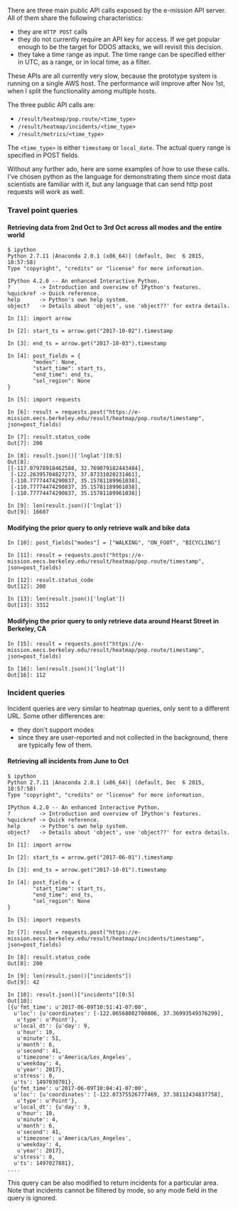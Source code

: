 There are three main public API calls exposed by the e-mission API server. All
of them share the following characteristics:
- they are `HTTP POST` calls
- they do not currently require an API key for access. If we get popular enough
  to be the target for DDOS attacks, we will revisit this decision.
- they take a time range as input. The time range can be specified either in
  UTC, as a range, or in local time, as a filter.

These APIs are all currently very slow, because the prototype system is running
on a single AWS host. The performance will improve after Nov 1st, when I split the
functionality among multiple hosts.

The three public API calls are:
- `/result/heatmap/pop.route/<time_type>`
- `/result/heatmap/incidents/<time_type>`
- `/result/metrics/<time_type>`

The `<time_type>` is either `timestamp` or `local_date`. The actual query range
is specified in POST fields.

Without any further ado, here are some examples of how to use these
calls. I've chosen python as the language for demonstrating them since most
data scientists are familiar with it, but any language that can send http post
requests will work as well.

### Travel point queries ###

#### Retrieving data from 2nd Oct to 3rd Oct across all modes and the entire world ####

```
$ ipython
Python 2.7.11 |Anaconda 2.0.1 (x86_64)| (default, Dec  6 2015, 18:57:58)
Type "copyright", "credits" or "license" for more information.

IPython 4.2.0 -- An enhanced Interactive Python.
?         -> Introduction and overview of IPython's features.
%quickref -> Quick reference.
help      -> Python's own help system.
object?   -> Details about 'object', use 'object??' for extra details.

In [1]: import arrow

In [2]: start_ts = arrow.get("2017-10-02").timestamp

In [3]: end_ts = arrow.get("2017-10-03").timestamp

In [4]: post_fields = {
        "modes": None,
        "start_time": start_ts,
        "end_time": end_ts,
        "sel_region": None
}

In [5]: import requests

In [6]: result = requests.post("https://e-mission.eecs.berkeley.edu/result/heatmap/pop.route/timestamp", json=post_fields)

In [7]: result.status_code
Out[7]: 200

In [8]: result.json()['lnglat'][0:5]
Out[8]:
[[-117.07978918462588, 32.769079182443484],
 [-122.26395704827273, 37.87331020231461],
 [-110.77774474290837, 35.15781189961038],
 [-110.77774474290837, 35.15781189961038],
 [-110.77774474290837, 35.15781189961038]]

In [9]: len(result.json()['lnglat'])
Out[9]: 16607
```

#### Modifying the prior query to only retrieve walk and bike data ####

```
In [10]: post_fields["modes"] = ["WALKING", "ON_FOOT", "BICYCLING"]

In [11]: result = requests.post("https://e-mission.eecs.berkeley.edu/result/heatmap/pop.route/timestamp", json=post_fields)

In [12]: result.status_code
Out[12]: 200

In [13]: len(result.json()['lnglat'])
Out[13]: 3312
```

#### Modifying the prior query to only retrieve data around Hearst Street in Berkeley, CA ####

```
In [15]: result = requests.post("https://e-mission.eecs.berkeley.edu/result/heatmap/pop.route/timestamp", json=post_fields)

In [16]: len(result.json()['lnglat'])
Out[16]: 112
```

### Incident queries ###

Incident queries are very similar to heatmap queries, only sent to a different URL. Some other differences are:
- they don't support modes
- since they are user-reported and not collected in the background, there are
  typically few of them.


#### Retrieving all incidents from June to Oct ####

```
$ ipython
Python 2.7.11 |Anaconda 2.0.1 (x86_64)| (default, Dec  6 2015, 18:57:58)
Type "copyright", "credits" or "license" for more information.

IPython 4.2.0 -- An enhanced Interactive Python.
?         -> Introduction and overview of IPython's features.
%quickref -> Quick reference.
help      -> Python's own help system.
object?   -> Details about 'object', use 'object??' for extra details.

In [1]: import arrow

In [2]: start_ts = arrow.get("2017-06-01").timestamp

In [3]: end_ts = arrow.get("2017-10-01").timestamp

In [4]: post_fields = {
        "start_time": start_ts,
        "end_time": end_ts,
        "sel_region": None
}

In [5]: import requests

In [7]: result = requests.post("https://e-mission.eecs.berkeley.edu/result/heatmap/incidents/timestamp", json=post_fields)

In [8]: result.status_code
Out[8]: 200

In [9]: len(result.json()["incidents"])
Out[9]: 42

In [10]: result.json()["incidents"][0:5]
Out[10]:
[{u'fmt_time': u'2017-06-09T10:51:41-07:00',
  u'loc': {u'coordinates': [-122.06568002700806, 37.36993549376299],
   u'type': u'Point'},
  u'local_dt': {u'day': 9,
   u'hour': 10,
   u'minute': 51,
   u'month': 6,
   u'second': 41,
   u'timezone': u'America/Los_Angeles',
   u'weekday': 4,
   u'year': 2017},
  u'stress': 0,
  u'ts': 1497030701},
 {u'fmt_time': u'2017-06-09T10:04:41-07:00',
  u'loc': {u'coordinates': [-122.07375526777469, 37.38112434837758],
   u'type': u'Point'},
  u'local_dt': {u'day': 9,
   u'hour': 10,
   u'minute': 4,
   u'month': 6,
   u'second': 41,
   u'timezone': u'America/Los_Angeles',
   u'weekday': 4,
   u'year': 2017},
  u'stress': 0,
  u'ts': 1497027881},
....
```

This query can be also modified to return incidents for a particular area. Note that incidents cannot be filtered by mode, so any mode field in the query is ignored.